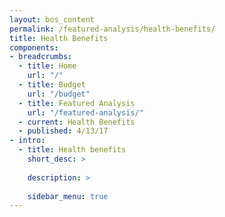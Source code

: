 ```yaml
---
layout: bos_content
permalink: /featured-analysis/health-benefits/
title: Health Benefits
components:
- breadcrumbs:
  - title: Home
    url: "/"
  - title: Budget
    url: "/budget"
  - title: Featured Analysis
    url: "/featured-analysis/"
  - current: Health Benefits
  - published: 4/13/17
- intro:
  - title: Health benefits
    short_desc: >
      
    description: >
      
    sidebar_menu: true
---
```

